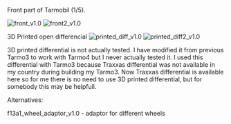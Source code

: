 Front part of Tarmobil (1/5).

![front_v1.0](https://github.com/jano305/tarmobil/blob/main/_media/front_v1.0.jpg?raw=true)
![front2_v1.0](https://github.com/jano305/tarmobil/blob/main/_media/front2_v1.0.jpg?raw=true)

3D Printed open differencial
![printed_diff_v1.0](https://github.com/jano305/tarmobil/blob/main/_media/printed_diff_v1.0.jpg?raw=true)
![printed_diff2_v1.0](https://github.com/jano305/tarmobil/blob/main/_media/printed_diff2_v1.0.jpg?raw=true)

3D printed differential is not actually tested. I have modified it from previous Tarmo3 to work with Tarmo4 but I never actually tested it. I used this differential with Tarmo3 because Traxxas differential was not available in my country during building my Tarmo3. Now Traxxas differential is available here so for me there is no need to use 3D printed differential, but for somebody this may be helpfull.

Alternatives:

f13a1_wheel_adaptor_v1.0 - adaptor for different wheels
